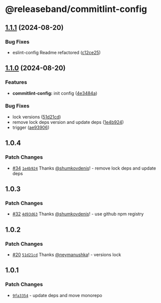 # @releaseband/commitlint-config

## [1.1.1](https://github.com/releaseband/nodejs-tools/compare/commitlint-config-v1.1.0...commitlint-config-v1.1.1) (2024-08-20)


### Bug Fixes

* eslint-config Readme refactored ([c12ce25](https://github.com/releaseband/nodejs-tools/commit/c12ce2595ee494b40964ce52d5417f6e3dd63e68))

## [1.1.0](https://github.com/releaseband/nodejs-tools/compare/commitlint-config-v1.0.4...commitlint-config-v1.1.0) (2024-08-20)


### Features

* **commitlint-config:** init config ([4e3484a](https://github.com/releaseband/nodejs-tools/commit/4e3484ad7e18b9e31e689e4f8d479702ce734816))


### Bug Fixes

* lock versions ([51d21cd](https://github.com/releaseband/nodejs-tools/commit/51d21cdf74e55804d7bc690fc271fa0abee41b49))
* remove lock deps version and update deps ([1e4b924](https://github.com/releaseband/nodejs-tools/commit/1e4b924798c14b54043b42b18431b78e882d8c82))
* trigger ([ae93906](https://github.com/releaseband/nodejs-tools/commit/ae93906c1bc8eceed0a64feff85d1dbc2b3ed375))

## 1.0.4

### Patch Changes

- [#34](https://github.com/releaseband/nodejs-tools/pull/34) [`1e4b924`](https://github.com/releaseband/nodejs-tools/commit/1e4b924798c14b54043b42b18431b78e882d8c82) Thanks [@shumkovdenis](https://github.com/shumkovdenis)! - remove lock deps and update deps

## 1.0.3

### Patch Changes

- [#32](https://github.com/releaseband/nodejs-tools/pull/32) [`4d93d63`](https://github.com/releaseband/nodejs-tools/commit/4d93d639fe97ba76d815c998e329ae46e658d9b0) Thanks [@shumkovdenis](https://github.com/shumkovdenis)! - use github npm registry

## 1.0.2

### Patch Changes

- [#20](https://github.com/releaseband/nodejs-tools/pull/20) [`51d21cd`](https://github.com/releaseband/nodejs-tools/commit/51d21cdf74e55804d7bc690fc271fa0abee41b49) Thanks [@neymanushka](https://github.com/neymanushka)! - versions lock

## 1.0.1

### Patch Changes

- [`9fa3354`](https://github.com/releaseband/nodejs-tools/commit/9fa33542a66a4b45cd2e85328365fcc78c1de307) - update deps and move monorepo
